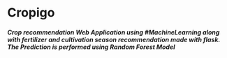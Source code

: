 # Cropigo
<h5>Crop recommendation Web Application using #MachineLearning along with fertilizer and cultivation season recommendation made with flask. The Prediction is performed using Random Forest Model</h5>
